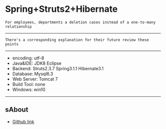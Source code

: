 Spring+Struts2+Hibernate
================

  	For employees, departments a deletion cases instead of a one-to-many relationship
-----------------------------------
 
 	There's a corresponding explanation for their future review these points
-----------------------------------

* encoding: utf-8
* Java&IDE: JDK8 Eclipse 
* Backend:  Struts2.3.7 Spring3.1.1 Hibernate3.1  
* Database: Mysql6.3
* Web Server: Tomcat 7
* Build Tool: none
* Windows: win10 
---------

sAbout
-----------------------------------
* [Github link](https://github.com/BarryLiu)

